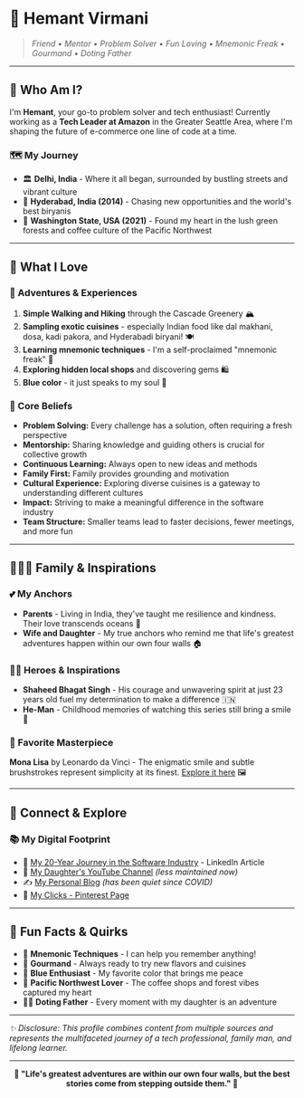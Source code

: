 # 🌟 Hemant Virmani

> *Friend • Mentor • Problem Solver • Fun Loving • Mnemonic Freak • Gourmand • Doting Father*

---

## 👋 Who Am I?

I'm **Hemant**, your go-to problem solver and tech enthusiast! Currently working as a **Tech Leader at Amazon** in the Greater Seattle Area, where I'm shaping the future of e-commerce one line of code at a time.

### 🗺️ My Journey
- 🏛️ **Delhi, India** - Where it all began, surrounded by bustling streets and vibrant culture
- 🍛 **Hyderabad, India (2014)** - Chasing new opportunities and the world's best biryanis
- 🌲 **Washington State, USA (2021)** - Found my heart in the lush green forests and coffee culture of the Pacific Northwest

---

## 💝 What I Love

### 🥾 Adventures & Experiences
1. **Simple Walking and Hiking** through the Cascade Greenery 🏔️
2. **Sampling exotic cuisines** - especially Indian food like dal makhani, dosa, kadi pakora, and Hyderabadi biryani! 🍽️
3. **Learning mnemonic techniques** - I'm a self-proclaimed "mnemonic freak" 🧠
4. **Exploring hidden local shops** and discovering gems 🛍️
5. **Blue color** - it just speaks to my soul 💙

### 🎯 Core Beliefs
- **Problem Solving:** Every challenge has a solution, often requiring a fresh perspective
- **Mentorship:** Sharing knowledge and guiding others is crucial for collective growth
- **Continuous Learning:** Always open to new ideas and methods
- **Family First:** Family provides grounding and motivation
- **Cultural Experience:** Exploring diverse cuisines is a gateway to understanding different cultures
- **Impact:** Striving to make a meaningful difference in the software industry
- **Team Structure:** Smaller teams lead to faster decisions, fewer meetings, and more fun

---

## 👨‍👩‍👧 Family & Inspirations

### 💕 My Anchors
- **Parents** - Living in India, they've taught me resilience and kindness. Their love transcends oceans 🌊
- **Wife and Daughter** - My true anchors who remind me that life's greatest adventures happen within our own four walls 🏠

### 🦸‍♂️ Heroes & Inspirations
- **Shaheed Bhagat Singh** - His courage and unwavering spirit at just 23 years old fuel my determination to make a difference 🇮🇳
- **He-Man** - Childhood memories of watching this series still bring a smile 💪

### 🎨 Favorite Masterpiece
**Mona Lisa** by Leonardo da Vinci - The enigmatic smile and subtle brushstrokes represent simplicity at its finest. [Explore it here](https://en.wikipedia.org/wiki/Mona_Lisa) 🖼️

---

## 🔗 Connect & Explore

### 📚 My Digital Footprint
- 💼 [My 20-Year Journey in the Software Industry](https://www.linkedin.com/pulse/20-years-down-memory-lane-hemant-virmani/) - LinkedIn Article
- 🎥 [My Daughter's YouTube Channel](https://www.youtube.com/channel/UCk4Bo12KZU-BqlXw6KUJ58g) *(less maintained now)*
- ✍️ [My Personal Blog](https://includethoughts.blogspot.com/) *(has been quiet since COVID)*
- 📸 [My Clicks - Pinterest Page](https://in.pinterest.com/clicksbyhemant/clicks/)

---

## 🎨 Fun Facts & Quirks

- 🧠 **Mnemonic Techniques** - I can help you remember anything!
- 🍴 **Gourmand** - Always ready to try new flavors and cuisines
- 💙 **Blue Enthusiast** - My favorite color that brings me peace
- 🌲 **Pacific Northwest Lover** - The coffee shops and forest vibes captured my heart
- 👨‍👧 **Doting Father** - Every moment with my daughter is an adventure

---

*✨ Disclosure: This profile combines content from multiple sources and represents the multifaceted journey of a tech professional, family man, and lifelong learner.*

---

<div align="center">

**🌟 "Life's greatest adventures are within our own four walls, but the best stories come from stepping outside them." 🌟**

</div>
